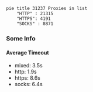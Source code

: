 
```mermaid
pie title 31237 Proxies in list
    "HTTP" : 21315
    "HTTPS": 4191
    "SOCKS" : 8871
```

### Some Info
#### Average Timeout

- mixed: 3.5s
- http: 1.9s
- https: 8.6s
- socks: 6.4s